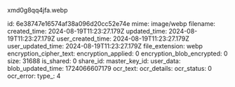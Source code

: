 xmd0g8qq4jfa.webp

id: 6e38747e16574af38a096d20cc52e74e
mime: image/webp
filename: 
created_time: 2024-08-19T11:23:27.179Z
updated_time: 2024-08-19T11:23:27.179Z
user_created_time: 2024-08-19T11:23:27.179Z
user_updated_time: 2024-08-19T11:23:27.179Z
file_extension: webp
encryption_cipher_text: 
encryption_applied: 0
encryption_blob_encrypted: 0
size: 31688
is_shared: 0
share_id: 
master_key_id: 
user_data: 
blob_updated_time: 1724066607179
ocr_text: 
ocr_details: 
ocr_status: 0
ocr_error: 
type_: 4
